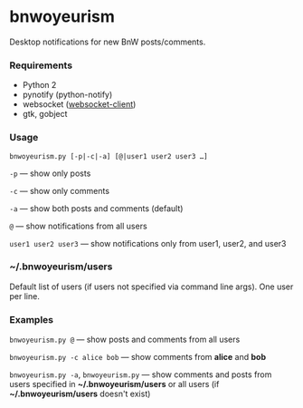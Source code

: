 bnwoyeurism
===========

Desktop notifications for new BnW posts/comments.



### Requirements

* Python 2
* pynotify (python-notify)
* websocket ([websocket-client](https://pypi.python.org/pypi/websocket-client/))
* gtk, gobject



### Usage

```bnwoyeurism.py [-p|-c|-a] [@|user1 user2 user3 …]```

```-p``` — show only posts

```-c``` — show only comments

```-a``` — show both posts and comments (default)

```@``` — show notifications from all users

```user1 user2 user3``` — show notifications only from user1, user2, and user3



### ~/.bnwoyeurism/users

Default list of users (if users not specified via command line args). One user per line.



### Examples

```bnwoyeurism.py @``` — show posts and comments from all users

```bnwoyeurism.py -c alice bob``` — show comments from **alice** and **bob**

```bnwoyeurism.py -a```, ```bnwoyeurism.py``` — show comments and posts from users specified in **~/.bnwoyeurism/users** or all users (if **~/.bnwoyeurism/users** doesn't exist)
